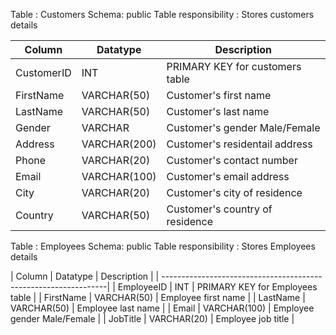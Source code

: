 
Table : Customers
Schema: public 
Table responsibility : Stores customers details

| Column      | Datatype       | Description                        |
| ----------- | ---------------|------------------------------------|
| CustomerID  |  INT           | PRIMARY KEY for customers table    |
| FirstName   | VARCHAR(50)    | Customer's first name              |
| LastName    | VARCHAR(50)    | Customer's last name               |
| Gender      | VARCHAR        | Customer's gender Male/Female      |
| Address     | VARCHAR(200)   | Customer's residentail address     |
| Phone       | VARCHAR(20)    | Customer's contact number          |
| Email       | VARCHAR(100)   | Customer's email address           |
| City        | VARCHAR(20)    | Customer's city of residence       |
| Country     | VARCHAR(50)    | Customer's country of residence    |

Table : Employees
Schema: public
Table responsibility : Stores Employees details


| Column     | Datatype     | Description                         |
| ----------------------------------------------------------------|
| EmployeeID |  INT         | PRIMARY KEY for Employees table     |
| FirstName  | VARCHAR(50)  | Employee first name                 |
| LastName   | VARCHAR(50)  | Employee last name                  |
| Email      | VARCHAR(100) | Employee gender Male/Female         |
| JobTitle   | VARCHAR(20)  | Employee job title                  |
